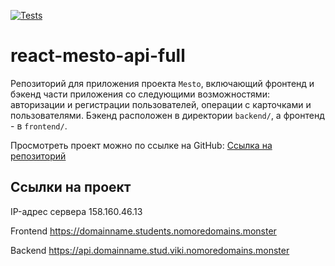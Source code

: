 [![Tests](https://github.com/yandex-praktikum/react-mesto-api-full-gha/actions/workflows/tests.yml/badge.svg)](https://github.com/yandex-praktikum/react-mesto-api-full-gha/actions/workflows/tests.yml)
# react-mesto-api-full
Репозиторий для приложения проекта `Mesto`, включающий фронтенд и бэкенд части приложения со следующими возможностями: авторизации и регистрации пользователей, операции с карточками и пользователями. Бэкенд расположен в директории `backend/`, а фронтенд - в `frontend/`. 
  
Просмотреть проект можно по ссылке на GitHub:
[Ссылка на репозиторий](https://github.com/Viki-B90/react-mesto-api-full-gha.git)

## Ссылки на проект

IP-адрес сервера 158.160.46.13

Frontend https://domainname.students.nomoredomains.monster

Backend https://api.domainname.stud.viki.nomoredomains.monster